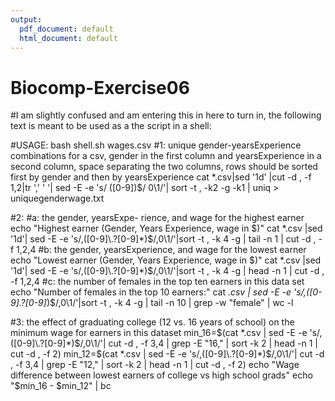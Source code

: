 ```yaml
---
output:
  pdf_document: default
  html_document: default
---
```

# Biocomp-Exercise06
#I am slightly confused and am entering this in here to turn in, the following text is meant to be used as a the script in a shell:

#USAGE: bash shell.sh wages.csv
#1: unique gender-yearsExperience combinations for a csv, gender in the first column and yearsExperience in a second column, space separating the two columns, rows should be sorted first by gender and then by yearsExperience
cat *.csv|sed '1d' |cut -d ,  -f 1,2|tr ',' ' '| sed -E -e 's/ ([0-9])$/ 0\1/'| sort -t , -k2 -g -k1 | uniq > uniquegenderwage.txt

#2:
#a: the gender, yearsExpe- rience, and wage for the highest earner
echo "Highest earner (Gender, Years Experience, wage in $)"
cat *.csv |sed '1d'| sed -E -e 's/,([0-9]\.?[0-9]*)$/,0\1/'|sort -t , -k 4 -g | tail -n 1 | cut -d ,  -f 1,2,4
#b: the gender, yearsExperience, and wage for the lowest earner
echo "Lowest earner (Gender, Years Experience, wage in $)"
cat *.csv |sed '1d'| sed -E -e 's/,([0-9]\.?[0-9]*)$/,0\1/'|sort -t , -k 4 -g | head -n 1 | cut -d ,  -f 1,2,4
#c: the number of females in the top ten earners in this data set
echo "Number of females in the top 10 earners:"
cat *.csv | sed -E -e 's/,([0-9]\.?[0-9]*)$/,0\1/'|sort -t , -k 4 -g | tail -n 10 | grep -w "female" | wc -l

#3: the effect of graduating college (12 vs. 16 years of school) on the minimum wage for earners in this dataset
min_16=$(cat *.csv | sed -E -e 's/,([0-9]\.?[0-9]*)$/,0\1/'| cut -d ,  -f 3,4 | grep -E "16," | sort -k 2 | head -n 1 | cut -d , -f 2)
min_12=$(cat *.csv | sed -E -e 's/,([0-9]\.?[0-9]*)$/,0\1/'| cut -d ,  -f 3,4 | grep -E "12," | sort -k 2 | head -n 1 | cut -d , -f 2)
echo "Wage difference between lowest earners of college vs high school grads"
echo "$min_16 - $min_12" | bc

